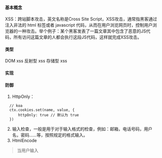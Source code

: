 #### 基本概念
XSS：跨站脚本攻击，英文名称是Cross Site Script，XSS攻击，通常指黑客通过注入非法的 html 标签或者 javascript 代码，从而在用户浏览网页时，控制用户浏览器的一种攻击。举个例子：某个黑客发表了一篇文章其中包含了恶意的JS代码，所有访问这篇文章的人都会执行这段JS代码，这样就完成XSS攻击。

#### 类型
DOM xss
反射型 xss
存储型 xss


#### 实现

#### 防御
1. HttpOnly：
```
  // koa
  ctx.cookies.set(name, value, {
      httpOnly: true // 默认为 true
  })
```  
2. 输入检查，一般是用于对于输入格式的检查，例如：邮箱，电话号码，用户名，密码……等，按照规定的格式输入。
3. HtmlEncode
> 当用户输入<script>window.location.href=”http://www.baidu.com”;</script>, 最终保存结果为 &lt;script&gt;window.location.href=&quot;http://www.baidu.com&quot;&lt;/script&gt;, 在展现时，浏览器会对这些字符转换成文本内容，而不是一段可以执行的代码。
 4. JavaScriptEncode:对下列字符加上反斜杠:",',\,\n,\r
